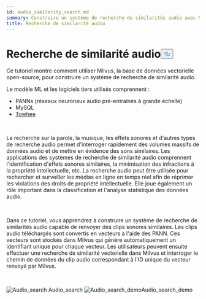 ```yaml
---
id: audio_similarity_search.md
summary: Construire un système de recherche de similarités audio avec Milvus.
title: Recherche de similarité audio
---
```

<h1 id="Audio-Similarity-Search" class="common-anchor-header">Recherche de similarité audio<button data-href="#Audio-Similarity-Search" class="anchor-icon" translate="no">
      <svg translate="no"
        aria-hidden="true"
        focusable="false"
        height="20"
        version="1.1"
        viewBox="0 0 16 16"
        width="16"
      >
        <path
          fill="#0092E4"
          fill-rule="evenodd"
          d="M4 9h1v1H4c-1.5 0-3-1.69-3-3.5S2.55 3 4 3h4c1.45 0 3 1.69 3 3.5 0 1.41-.91 2.72-2 3.25V8.59c.58-.45 1-1.27 1-2.09C10 5.22 8.98 4 8 4H4c-.98 0-2 1.22-2 2.5S3 9 4 9zm9-3h-1v1h1c1 0 2 1.22 2 2.5S13.98 12 13 12H9c-.98 0-2-1.22-2-2.5 0-.83.42-1.64 1-2.09V6.25c-1.09.53-2 1.84-2 3.25C6 11.31 7.55 13 9 13h4c1.45 0 3-1.69 3-3.5S14.5 6 13 6z"
        ></path>
      </svg>
    </button></h1><p>Ce tutoriel montre comment utiliser Milvus, la base de données vectorielle open-source, pour construire un système de recherche de similarité audio.</p>
<p>Le modèle ML et les logiciels tiers utilisés comprennent :</p>
<ul>
<li>PANNs (réseaux neuronaux audio pré-entraînés à grande échelle)</li>
<li>MySQL</li>
<li><a href="https://towhee.io/">Towhee</a></li>
</ul>
<p></br></p>
<p>La recherche sur la parole, la musique, les effets sonores et d'autres types de recherche audio permet d'interroger rapidement des volumes massifs de données audio et de mettre en évidence des sons similaires. Les applications des systèmes de recherche de similarité audio comprennent l'identification d'effets sonores similaires, la minimisation des infractions à la propriété intellectuelle, etc. La recherche audio peut être utilisée pour rechercher et surveiller les médias en ligne en temps réel afin de réprimer les violations des droits de propriété intellectuelle. Elle joue également un rôle important dans la classification et l'analyse statistique des données audio.</p>
<p></br></p>
<p>Dans ce tutoriel, vous apprendrez à construire un système de recherche de similarités audio capable de renvoyer des clips sonores similaires. Les clips audio téléchargés sont convertis en vecteurs à l'aide des PANN. Ces vecteurs sont stockés dans Milvus qui génère automatiquement un identifiant unique pour chaque vecteur. Les utilisateurs peuvent ensuite effectuer une recherche de similarité vectorielle dans Milvus et interroger le chemin de données du clip audio correspondant à l'ID unique du vecteur renvoyé par Milvus.</p>
<p><br/></p>
<p>
  
   <span class="img-wrapper"> <img translate="no" src="/docs/v2.4.x/assets/audio_search.png" alt="Audio_search" class="doc-image" id="audio_search" />
   </span> <span class="img-wrapper"> <span>Audio_search</span> </span> <span class="img-wrapper"> <img translate="no" src="/docs/v2.4.x/assets/audio_search_demo.png" alt="Audio_search_demo" class="doc-image" id="audio_search_demo" /><span>Audio_search_demo</span> </span></p>
